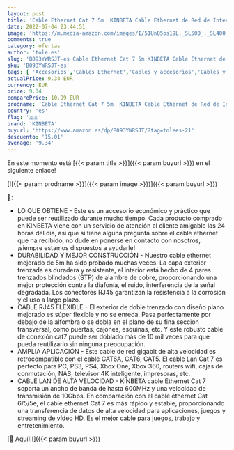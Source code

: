 ```yaml
---
layout: post
title: 'Cable Ethernet Cat 7 5m  KINBETA Cable Ethernet de Red de Internet Cat7 de Alta Velocidad Gigabit Lan Rj45 Trenzado Plano Patch Cord Blindado para Xbox PS3 PS4 Ordenador Portátil Enrutador TV'
date: 2022-07-04 23:44:51
image: 'https://m.media-amazon.com/images/I/51UnQ5os19L._SL500_._SL400_.jpg'
comments: true
category: ofertas
author: 'tole.es'
slug: 'B093YWRSJT-es Cable Ethernet Cat 7 5m KINBETA Cable Ethernet de Red de...'
sku: 'B093YWRSJT-es'
tags: [ 'Accesorios','Cables Ethernet','Cables y accesorios','Cables y conectores','Informática','kinbeta','ps4','xbox','🇪🇸', ]
actualPrice: 9.34 EUR
currency: EUR
price: 9.34
comparePrice: 10.99 EUR
prodname: 'Cable Ethernet Cat 7 5m  KINBETA Cable Ethernet de Red de Internet Cat7 de Alta Velocidad Gigabit Lan Rj45 Trenzado Plano Patch Cord Blindado para Xbox PS3 PS4 Ordenador Portátil Enrutador TV'
country: 'es'
flag: '🇪🇸'
brand: 'KINBETA'
buyurl: 'https://www.amazon.es/dp/B093YWRSJT/?tag=tolees-21'
descuento: '15.01'
average: '9.34'
---
```


En este momento está [{{< param title >}}]({{< param buyurl >}}) en el siguiente enlace!

[![{{< param prodname >}}]({{< param image >}})]({{< param buyurl >}})

🔎:

- LO QUE OBTIENE - Este es un accesorio económico y práctico que puede ser reutilizado durante mucho tiempo. Cada producto comprado en KINBETA viene con un servicio de atención al cliente amigable las 24 horas del día, así que si tiene alguna pregunta sobre el cable ethernet que ha recibido, no dude en ponerse en contacto con nosotros, ¡siempre estamos dispuestos a ayudarle!
- DURABILIDAD Y MEJOR CONSTRUCCIÓN - Nuestro cable ethernet mejorado de 5m ha sido probado muchas veces. La capa exterior trenzada es duradera y resistente, el interior está hecho de 4 pares trenzados blindados (STP) de alambre de cobre, proporcionando una mejor protección contra la diafonía, el ruido, interferencia de la señal degradada. Los conectores RJ45 garantizan la resistencia a la corrosión y el uso a largo plazo.
- CABLE RJ45 FLEXIBLE - El exterior de doble trenzado con diseño plano mejorado es súper flexible y no se enreda. Pasa perfectamente por debajo de la alfombra o se dobla en el plano de su fina sección transversal, como puertas, cajones, esquinas, etc. Y este robusto cable de conexión cat7 puede ser doblado más de 10 mil veces para que pueda reutilizarlo sin ninguna preocupación.
- AMPLIA APLICACIÓN - Este cable de red gigabit de alta velocidad es retrocompatible con el cable CAT6A, CAT6, CAT5. El cable Lan Cat 7 es perfecto para PC, PS3, PS4, Xbox One, Xbox 360, routers wifi, cajas de conmutación, NAS, televisor 4K inteligente, impresoras, etc.
- CABLE LAN DE ALTA VELOCIDAD - KINBETA cable Ethernet Cat 7 soporta un ancho de banda de hasta 600MHz y una velocidad de transmisión de 10Gbps. En comparación con el cable ethernet Cat 6/5/5e, el cable ethernet Cat 7 es más rápido y estable, proporcionando una transferencia de datos de alta velocidad para aplicaciones, juegos y streaming de vídeo HD. Es el mejor cable para juegos, trabajo y entretenimiento.

[🛒 Aquí!!!]({{< param buyurl >}})
